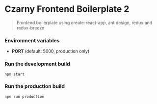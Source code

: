 # Czarny Frontend Boilerplate 2
> Frontend boilerplate using create-react-app, ant design, redux and redux-breeze

### Environment variables
- **PORT** (default: 5000, production only)

### Run the development build
`npm start`

### Run the production build
`npm run production`
